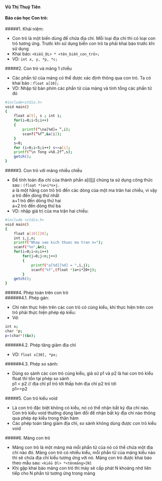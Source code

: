 #### Vũ Thị Thuỷ Tiên  
#### **Báo cáo học Con trỏ:**  

#####1. Khái niệm:  

- Con trỏ là một biến dùng để chứa địa chỉ. Mỗi loại địa chỉ thì có loại con trỏ tương ứng. Trước khi sử dụng biến con trỏ ta phải khai báo trước khi sử dụng  
- Khai báo:  `<kiểu_DL> * <tên_biến_con_trỏ>;`  
- VD: `int x, y, *p, *c;`  

#####2. Con trỏ và mảng 1 chiều  

- Các phần tử của mảng có thể được xác định thông qua con trỏ. Ta có khai báo : `float a[10];`  
- VD:  Nhập từ bàn phím các phần tử của mảng và tính tổng các phần tử đó  
```sh
#include<stdio.h>  
void main()  
{  
    float a[5], s ; int i;  
    for(i=0;i<5;i++)  
    {  
        printf(“\na[%d]= ”,i);  
        scanf(“%f”,&a[i]);  
    }  
    s=0;  
    for (i=0;i<5;i++) s+=a[i];  
    printf(“\n Tong =%8.2f”,s);  
    getch();  
}
```    
#####3. Con trỏ với mảng nhiều chiều  

- Ðể tính toán địa chỉ của thành phần a[i][j] chúng ta sử dụng công thức sau : `(float *)a+i*n+j.`  
a là một hằng con trỏ trỏ đến các dòng của một ma trân hai chiều, vì vậy  
a trỏ đến dòng thứ nhất  
a+1 trỏ đến dòng thứ hai  
a+2 trỏ đến dòng thứ ba  
- VD: nhập giá trị của ma trận hai chiều:  
```sh
#include <stdio.h>  
void main()  
{  
    float a[10][20];  
    int i,j,n;  
    printf("Nhap vao kich thuoc ma tran n=");  
    scanf("%n",&n);  
    for(i=0;i<n;i++)  
        for(j=0;j<n;j++)  
        {  
            printf("a[%d][%d] = ",i,j);  
            scanf("%f",(float *)a+i*20+j);  
        }  
    getch();  
}
```  
#####4. Phép toán trên con trỏ  
######4.1. Phép gán: 

- Chỉ nên thực hiện trên các con trỏ có cùng kiểu, khi thực hiện trên con trỏ phải thực hiện phép ép kiểu:  
- Vd:   
```sh
int x;
char *p;
p=(char*)(&x);
```
######4.2. Phép tăng giảm địa chỉ  

- VD: `float x[30], *px;`   

######4.3. Phép so sánh: 

- Dùng so sánh các con trỏ cùng kiểu, giả sử p1 và p2 là hai con trỏ kiểu float thì tồn tại phép so sánh  
p1 < p2 // địa chỉ p1 trỏ tới thấp hơn địa chỉ p2 trỏ tới  
p1==p2   

#####5. Con trỏ kiểu void  

- Là con trỏ đặc biệt không có kiểu, nó có thể nhận bất kỳ địa chỉ nào. Con trỏ kiểu void thường dùng làm đối để nhận bất kỳ địa chỉ nào thông qua phép ép kiểu trong thân hàm
- Các phép toán tăng giảm địa chỉ, so sánh không dùng được con trỏ kiểu void   

#####6. Mảng con trỏ  

- Mảng con trỏ là một mảng mà mỗi phẩn tử của nó có thể chứa một địa chỉ nào đó. Mảng con trỏ có nhiều kiểu, mỗi phẩn tử của mảng kiểu nào thì sẽ chứa địa chỉ kiểu tương ứng với nó. Mảng con trỏ được khai báo theo mẫu sau: `<kiểu Dl> *<tênmảng>[N]`  
- Khi gặp khai báo mảng con trỏ thì máy sẽ cấp phát N khoảng nhớ liên tiếp cho N phần tử tương ứng trong mảng
